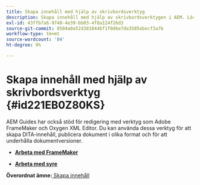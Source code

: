 ```yaml
---
title: Skapa innehåll med hjälp av skrivbordsverktyg
description: Skapa innehåll med hjälp av skrivbordsverktygen i AEM. Lär dig hur du arbetar med Adobe FrameMaker och Oxygen XML Editor för att skapa och publicera DITA-innehåll.
exl-id: 43ffb7a6-9740-4e39-bb03-4f8a124f26d3
source-git-commit: 8504a0a52d381044bf1f0d6e7de3585ebecf3a7b
workflow-type: tm+mt
source-wordcount: '84'
ht-degree: 0%

---
```


# Skapa innehåll med hjälp av skrivbordsverktyg {#id221EB0Z80KS}

AEM Guides har också stöd för redigering med verktyg som Adobe FrameMaker och Oxygen XML Editor. Du kan använda dessa verktyg för att skapa DITA-innehåll, publicera dokument i olika format och för att underhålla dokumentversioner.

- **[Arbeta med FrameMaker](author-desktop-framemaker.md)**

- **[Arbeta med syre](author-desktop-oxygen.md)**


**Överordnat ämne:**[ Skapa innehåll](authoring-content.md)
